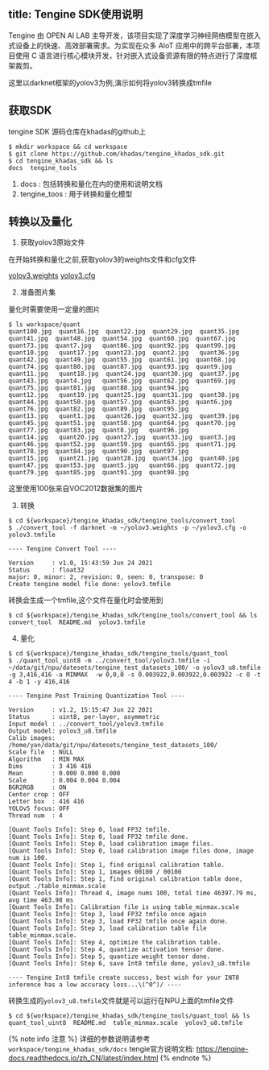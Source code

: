 title: Tengine SDK使用说明
---

Tengine 由 OPEN AI LAB 主导开发，该项目实现了深度学习神经网络模型在嵌入式设备上的快速、高效部署需求。为实现在众多 AIoT 应用中的跨平台部署，本项目使用 C 语言进行核心模块开发，针对嵌入式设备资源有限的特点进行了深度框架裁剪。

这里以darknet框架的yolov3为例,演示如何将yolov3转换成tmfile

## 获取SDK

tengine SDK 源码仓库在khadas的github上

```shell
$ mkdir workspace && cd workspace
$ git clone https://github.com/khadas/tengine_khadas_sdk.git
$ cd tengine_khadas_sdk && ls
docs  tengine_tools
```

1. docs : 包括转换和量化在内的使用和说明文档
2. tengine_toos : 用于转换和量化模型


## 转换以及量化

1. 获取yolov3原始文件

在开始转换和量化之前,获取yolov3的weights文件和cfg文件

[yolov3.weights](https://pjreddie.com/media/files/yolov3.weights)
[yolov3.cfg](https://github.com/yan-wyb/darknet/blob/master/cfg/yolov3.cfg)

2. 准备图片集

量化时需要使用一定量的图片

```shell
$ ls workspace/quant
quant100.jpg  quant16.jpg  quant22.jpg  quant29.jpg  quant35.jpg  quant41.jpg  quant48.jpg  quant54.jpg  quant60.jpg  quant67.jpg  quant73.jpg  quant7.jpg   quant86.jpg  quant92.jpg  quant99.jpg
quant10.jpg   quant17.jpg  quant23.jpg  quant2.jpg   quant36.jpg  quant42.jpg  quant49.jpg  quant55.jpg  quant61.jpg  quant68.jpg  quant74.jpg  quant80.jpg  quant87.jpg  quant93.jpg  quant9.jpg
quant11.jpg   quant18.jpg  quant24.jpg  quant30.jpg  quant37.jpg  quant43.jpg  quant4.jpg   quant56.jpg  quant62.jpg  quant69.jpg  quant75.jpg  quant81.jpg  quant88.jpg  quant94.jpg
quant12.jpg   quant19.jpg  quant25.jpg  quant31.jpg  quant38.jpg  quant44.jpg  quant50.jpg  quant57.jpg  quant63.jpg  quant6.jpg   quant76.jpg  quant82.jpg  quant89.jpg  quant95.jpg
quant13.jpg   quant1.jpg   quant26.jpg  quant32.jpg  quant39.jpg  quant45.jpg  quant51.jpg  quant58.jpg  quant64.jpg  quant70.jpg  quant77.jpg  quant83.jpg  quant8.jpg   quant96.jpg
quant14.jpg   quant20.jpg  quant27.jpg  quant33.jpg  quant3.jpg   quant46.jpg  quant52.jpg  quant59.jpg  quant65.jpg  quant71.jpg  quant78.jpg  quant84.jpg  quant90.jpg  quant97.jpg
quant15.jpg   quant21.jpg  quant28.jpg  quant34.jpg  quant40.jpg  quant47.jpg  quant53.jpg  quant5.jpg   quant66.jpg  quant72.jpg  quant79.jpg  quant85.jpg  quant91.jpg  quant98.jpg
```

这里使用100张来自VOC2012数据集的图片


3. 转换

```shell
$ cd ${workspace}/tengine_khadas_sdk/tengine_tools/convert_tool
$ ./convert_tool -f darknet -m ~/yolov3.weights -p ~/yolov3.cfg -o yolov3.tmfile

---- Tengine Convert Tool ---- 

Version     : v1.0, 15:43:59 Jun 24 2021
Status      : float32
major: 0, minor: 2, revision: 0, seen: 0, transpose: 0 
Create tengine model file done: yolov3.tmfile
```
转换会生成一个tmfile,这个文件在量化时会使用到

```shell
$ cd ${workspace}/tengine_khadas_sdk/tengine_tools/convert_tool && ls
convert_tool  README.md  yolov3.tmfile
```

4. 量化

```shell
$ cd ${workspace}/tengine_khadas_sdk/tengine_tools/quant_tool
$ ./quant_tool_uint8 -m ../convert_tool/yolov3.tmfile -i ~/data/git/npu/datesets/tengine_test_datasets_100/ -o yolov3_u8.tmfile -g 3,416,416 -a MINMAX  -w 0,0,0 -s 0.003922,0.003922,0.003922 -c 0 -t 4 -b 1 -y 416,416

---- Tengine Post Training Quantization Tool ---- 

Version     : v1.2, 15:15:47 Jun 22 2021
Status      : uint8, per-layer, asymmetric
Input model : ../convert_tool/yolov3.tmfile
Output model: yolov3_u8.tmfile
Calib images: /home/yan/data/git/npu/datesets/tengine_test_datasets_100/
Scale file  : NULL
Algorithm   : MIN MAX
Dims        : 3 416 416
Mean        : 0.000 0.000 0.000
Scale       : 0.004 0.004 0.004
BGR2RGB     : ON
Center crop : OFF
Letter box  : 416 416
YOLOv5 focus: OFF
Thread num  : 4

[Quant Tools Info]: Step 0, load FP32 tmfile.
[Quant Tools Info]: Step 0, load FP32 tmfile done.
[Quant Tools Info]: Step 0, load calibration image files.
[Quant Tools Info]: Step 0, load calibration image files done, image num is 100.
[Quant Tools Info]: Step 1, find original calibration table.
[Quant Tools Info]: Step 1, images 00100 / 00100
[Quant Tools Info]: Step 1, find original calibration table done, output ./table_minmax.scale
[Quant Tools Info]: Thread 4, image nums 100, total time 46397.79 ms, avg time 463.98 ms
[Quant Tools Info]: Calibration file is using table_minmax.scale
[Quant Tools Info]: Step 3, load FP32 tmfile once again
[Quant Tools Info]: Step 3, load FP32 tmfile once again done.
[Quant Tools Info]: Step 3, load calibration table file table_minmax.scale.
[Quant Tools Info]: Step 4, optimize the calibration table.
[Quant Tools Info]: Step 4, quantize activation tensor done.
[Quant Tools Info]: Step 5, quantize weight tensor done.
[Quant Tools Info]: Step 6, save Int8 tmfile done, yolov3_u8.tmfile

---- Tengine Int8 tmfile create success, best wish for your INT8 inference has a low accuracy loss...\(^0^)/ ----
```

转换生成的`yolov3_u8.tmfile`文件就是可以运行在NPU上面的tmfile文件

```shell
$ cd ${workspace}/tengine_khadas_sdk/tengine_tools/quant_tool && ls
quant_tool_uint8  README.md  table_minmax.scale  yolov3_u8.tmfile
```

{% note info 注意 %}
详细的参数说明请参考`workspace/tengine_khadas_sdk/docs`
tengie官方说明文档: https://tengine-docs.readthedocs.io/zh_CN/latest/index.html
{% endnote %}

